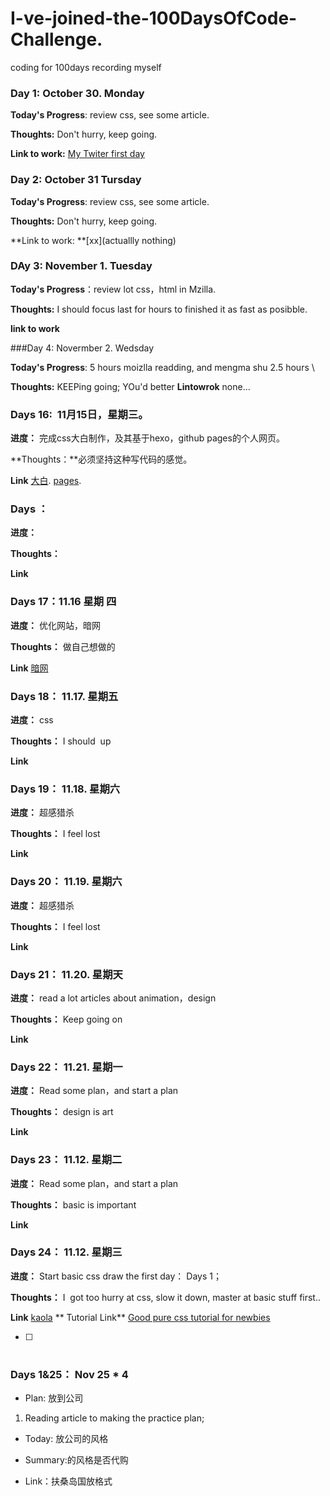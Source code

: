 # I-ve-joined-the-100DaysOfCode-Challenge.
coding for 100days recording myself
### Day 1: October 30. Monday

**Today's Progress**: review css, see some article.

**Thoughts:** Don't hurry, keep going.

**Link to work:** [My Twiter first day](https://twitter.com/healerm16)

### Day 2: October 31 Tursday

**Today's Progress**: review css, see some article.

**Thoughts:** Don't hurry, keep going.

**Link to work: **[xx](actuallly nothing)

### DAy 3: November 1. Tuesday

**Today's Progress**：review lot css，html in Mzilla.
  
**Thoughts:** I should focus last for hours to finished it as fast as posibble.
  
**link to work**

###Day 4: Novermber 2. Wedsday

**Today's Progress**: 5 hours moizlla readding, and mengma shu 2.5 hours \

**Thoughts:** KEEPing going; YOu'd better 
**Lintowrok** none...

### Days 16:  11月15日，星期三。

**进度：** 完成css大白制作，及其基于hexo，github pages的个人网页。

**Thoughts：**必须坚持这种写代码的感觉。

**Link** [大白](https://codepen.io/ArinWu/pen/wPqBNv?editors=1100). [pages](arinwu.github.io).

### Days ： 

**进度：** 

**Thoughts：**

**Link** []()

### Days 17：11.16 星期 四

**进度：** 优化网站，暗网

**Thoughts：** 做自己想做的

**Link** [暗网](https://arinwu.github.io/2017/11/16/%E5%A6%82%E4%BD%95%E8%BF%9B%E5%85%A5%E5%9C%B0%E4%B8%8B%E9%BB%91%E7%BD%91/
)
### Days 18：  11.17. 星期五

**进度：** css 

**Thoughts：** I should  up

**Link** []()

### Days 19：  11.18. 星期六

**进度：** 超感猎杀

**Thoughts：** I feel lost

**Link** []()

### Days 20：  11.19. 星期六

**进度：** 超感猎杀

**Thoughts：** I feel lost

**Link** []()

### Days 21：  11.20. 星期天

**进度：** read a lot articles about animation，design

**Thoughts：** Keep going on 

**Link** []()

### Days 22：  11.21. 星期一

**进度：** Read some plan，and start a plan

**Thoughts：** design is art

**Link** []()

### Days 23：  11.12. 星期二

**进度：** Read some plan，and start a plan

**Thoughts：** basic is important

**Link** []()


### Days 24：  11.12. 星期三

**进度：** Start basic css draw the first day： Days 1；

**Thoughts：** I  got too hurry at css, slow it down, master at basic stuff first..

**Link** [kaola](https://codepen.io/ArinWu/pen/gXedqL?editors=1100)
** Tutorial Link** [Good pure css tutorial for newbies ](https://medium.com/coding-artist/a-beginners-guide-to-pure-css-images-ef9a5d069dd2)

- [ ] #
### Days 1&25： Nov 25 * 4
- Plan: 放到公司
1. Reading article to making the practice plan;

- Today: 放公司的风格

- Summary:的风格是否代购

- Link：扶桑岛国放格式

